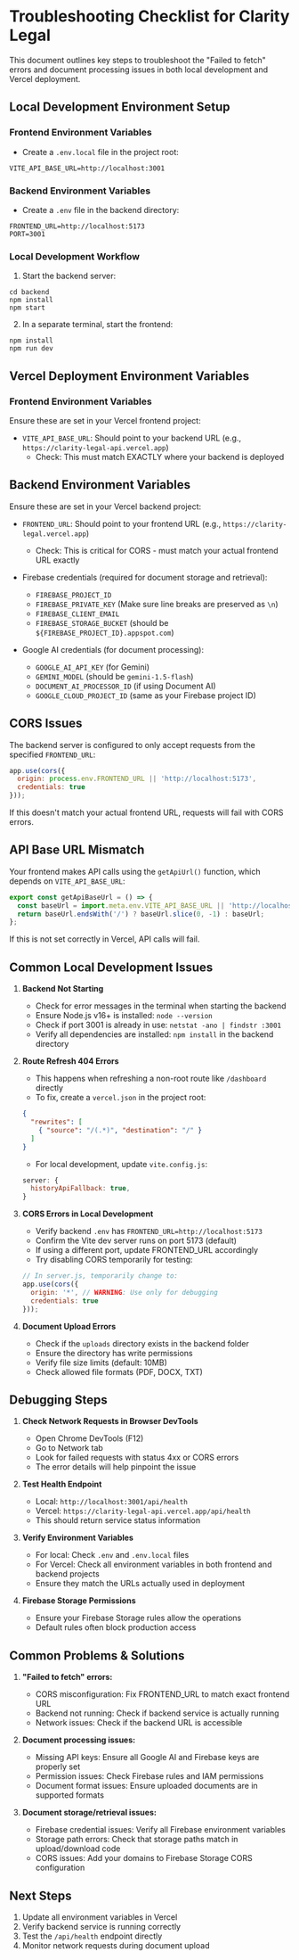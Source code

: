 # Troubleshooting Checklist for Clarity Legal

This document outlines key steps to troubleshoot the "Failed to fetch" errors and document processing issues in both local development and Vercel deployment.

## Local Development Environment Setup

### Frontend Environment Variables
- Create a `.env.local` file in the project root:
```
VITE_API_BASE_URL=http://localhost:3001
```

### Backend Environment Variables
- Create a `.env` file in the backend directory:
```
FRONTEND_URL=http://localhost:5173
PORT=3001
```

### Local Development Workflow
1. Start the backend server:
```
cd backend
npm install
npm start
```

2. In a separate terminal, start the frontend:
```
npm install
npm run dev
```

## Vercel Deployment Environment Variables

### Frontend Environment Variables
Ensure these are set in your Vercel frontend project:

- `VITE_API_BASE_URL`: Should point to your backend URL (e.g., `https://clarity-legal-api.vercel.app`)
  - Check: This must match EXACTLY where your backend is deployed

## Backend Environment Variables

Ensure these are set in your Vercel backend project:

- `FRONTEND_URL`: Should point to your frontend URL (e.g., `https://clarity-legal.vercel.app`)
  - Check: This is critical for CORS - must match your actual frontend URL exactly

- Firebase credentials (required for document storage and retrieval):
  - `FIREBASE_PROJECT_ID`
  - `FIREBASE_PRIVATE_KEY` (Make sure line breaks are preserved as `\n`)
  - `FIREBASE_CLIENT_EMAIL`
  - `FIREBASE_STORAGE_BUCKET` (should be `${FIREBASE_PROJECT_ID}.appspot.com`)

- Google AI credentials (for document processing):
  - `GOOGLE_AI_API_KEY` (for Gemini)
  - `GEMINI_MODEL` (should be `gemini-1.5-flash`)
  - `DOCUMENT_AI_PROCESSOR_ID` (if using Document AI)
  - `GOOGLE_CLOUD_PROJECT_ID` (same as your Firebase project ID)

## CORS Issues

The backend server is configured to only accept requests from the specified `FRONTEND_URL`:

```javascript
app.use(cors({
  origin: process.env.FRONTEND_URL || 'http://localhost:5173',
  credentials: true
}));
```

If this doesn't match your actual frontend URL, requests will fail with CORS errors.

## API Base URL Mismatch

Your frontend makes API calls using the `getApiUrl()` function, which depends on `VITE_API_BASE_URL`:

```javascript
export const getApiBaseUrl = () => {
  const baseUrl = import.meta.env.VITE_API_BASE_URL || 'http://localhost:3001';
  return baseUrl.endsWith('/') ? baseUrl.slice(0, -1) : baseUrl;
};
```

If this is not set correctly in Vercel, API calls will fail.

## Common Local Development Issues

1. **Backend Not Starting**
   - Check for error messages in the terminal when starting the backend
   - Ensure Node.js v16+ is installed: `node --version`
   - Check if port 3001 is already in use: `netstat -ano | findstr :3001`
   - Verify all dependencies are installed: `npm install` in the backend directory

2. **Route Refresh 404 Errors**
   - This happens when refreshing a non-root route like `/dashboard` directly
   - To fix, create a `vercel.json` in the project root:
   ```json
   {
     "rewrites": [
       { "source": "/(.*)", "destination": "/" }
     ]
   }
   ```
   - For local development, update `vite.config.js`:
   ```javascript
   server: {
     historyApiFallback: true,
   }
   ```

3. **CORS Errors in Local Development**
   - Verify backend `.env` has `FRONTEND_URL=http://localhost:5173`
   - Confirm the Vite dev server runs on port 5173 (default)
   - If using a different port, update FRONTEND_URL accordingly
   - Try disabling CORS temporarily for testing:
   ```javascript
   // In server.js, temporarily change to:
   app.use(cors({
     origin: '*', // WARNING: Use only for debugging
     credentials: true
   }));
   ```

4. **Document Upload Errors**
   - Check if the `uploads` directory exists in the backend folder
   - Ensure the directory has write permissions
   - Verify file size limits (default: 10MB)
   - Check allowed file formats (PDF, DOCX, TXT)

## Debugging Steps

1. **Check Network Requests in Browser DevTools**
   - Open Chrome DevTools (F12)
   - Go to Network tab
   - Look for failed requests with status 4xx or CORS errors
   - The error details will help pinpoint the issue

2. **Test Health Endpoint**
   - Local: `http://localhost:3001/api/health`
   - Vercel: `https://clarity-legal-api.vercel.app/api/health`
   - This should return service status information

3. **Verify Environment Variables**
   - For local: Check `.env` and `.env.local` files
   - For Vercel: Check all environment variables in both frontend and backend projects
   - Ensure they match the URLs actually used in deployment

4. **Firebase Storage Permissions**
   - Ensure your Firebase Storage rules allow the operations
   - Default rules often block production access

## Common Problems & Solutions

1. **"Failed to fetch" errors:**
   - CORS misconfiguration: Fix FRONTEND_URL to match exact frontend URL
   - Backend not running: Check if backend service is actually running
   - Network issues: Check if the backend URL is accessible

2. **Document processing issues:**
   - Missing API keys: Ensure all Google AI and Firebase keys are properly set
   - Permission issues: Check Firebase rules and IAM permissions
   - Document format issues: Ensure uploaded documents are in supported formats

3. **Document storage/retrieval issues:**
   - Firebase credential issues: Verify all Firebase environment variables
   - Storage path errors: Check that storage paths match in upload/download code
   - CORS issues: Add your domains to Firebase Storage CORS configuration

## Next Steps

1. Update all environment variables in Vercel
2. Verify backend service is running correctly
3. Test the `/api/health` endpoint directly
4. Monitor network requests during document upload